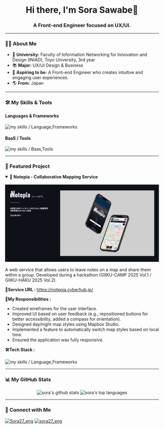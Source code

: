 <h1 align="center">
  Hi there, I'm Sora Sawabe🦄

</h1>
<h3 align="center">A Front-end Engineer focused on UX/UI.</h3>

---

### 👨‍💻 About Me

- 🏢 **University:** Faculty of Information Networking for Innovation and Design (INIAD), Toyo University, 3rd year
- 📚 **Major:** UX/UI Design & Business
- 🎯 **Aspiring to be:** A Front-end Engineer who creates intuitive and engaging user experiences.
- 🌎 **From:** Japan

---

### 🛠️ My Skills & Tools

#### Languages & Frameworks
<img alt="my skills / Language,Frameworks" src="https://skillicons.dev/icons?theme=dark&perline=6&i=html,css,js,ts,py,django,nodejs,react,nextjs,remix,tailwind" />

#### BaaS / Tools
<img alt="my skills / Baas,Tools" src="https://skillicons.dev/icons?theme=dark&perline=6&i=supabase,vercel,docker,git,github,figma" />

---

### 🚀 Featured Project

<details open>
  <summary>
    <strong>📍 Notepia - Collaborative Mapping Service</strong>
  </summary>
  <br>
<img alt="Notepia_portfolio" src="images/Notepia_mockUp2.jpg" />
  <p>
    A web service that allows users to leave notes on a map and share them within a group. Developed during a hackathon (GIIKU-CAMP 2025 Vol.1 / GIIKU-HAKU 2025 Vol.2).
  </p>
  
  <strong>🔗Service URL :  </strong>   <a href="https://notepia.cyberhub.jp/" target="_blank">https://notepia.cyberhub.jp/</a>
  <br>
 
  <strong>👤My Responsibilities :</strong>
  <ul>
    <li>Created wireframes for the user interface.</li>
    <li>Improved UI based on user feedback (e.g., repositioned buttons for better accessibility, added a compass for orientation).</li>
    <li>Designed day/night map styles using Mapbox Studio.</li>
    <li>Implemented a feature to automatically switch map styles based on local time.</li>
    <li>Ensured the application was fully responsive.</li>
  </ul>

  <strong>🛠️Tech Stack : </strong>
<br><br>
  <img alt="my skills / Language,Frameworks" src="https://skillicons.dev/icons?theme=dark&perline=6&i=ts,react,remix,tailwind,vite,prisma,postgres,docker,github,figma" />
</details>

---

### 📊 My GitHub Stats

<p align="center">
  <img align="center" src="https://github-readme-stats.vercel.app/api?username=Sor03-JP&show_icons=true&locale=en&theme=tokyonight&count_private=true" alt="sora's github stats" />
  <img align="center" src="https://github-readme-stats.vercel.app/api/top-langs?username=Sor03-JP&layout=compact&locale=en&theme=tokyonight" alt="sora's top languages" />
</p>

---

### 🔗 Connect with Me

<p align="left">
  <a href="https://x.com/Sora27_eng" target="blank"><img align="center" src="https://raw.githubusercontent.com/rahuldkjain/github-profile-readme-generator/master/src/images/icons/Social/twitter.svg" alt="Sora27_eng" height="30" width="40" /></a>
  <a href="https://zenn.dev/sora27_eng" target="blank"><img align="center" src="https://raw.githubusercontent.com/rahuldkjain/github-profile-readme-generator/master/src/images/icons/Social/zenn.svg" alt="sora27_eng" height="30" width="40" /></a>
  </p>
